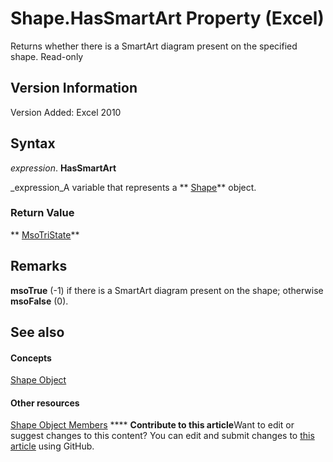
# Shape.HasSmartArt Property (Excel)

Returns whether there is a SmartArt diagram present on the specified shape. Read-only


## Version Information

Version Added: Excel 2010 


## Syntax

 _expression_. **HasSmartArt**

 _expression_A variable that represents a  ** [Shape](8f01fcd1-b7d9-5216-2de5-40fb6648a403.md)** object.


### Return Value

 ** [MsoTriState](http://msdn.microsoft.com/library/2036cfc9-be7d-e05c-bec7-af05e3c3c515%28Office.15%29.aspx)**


## Remarks

 **msoTrue** (-1) if there is a SmartArt diagram present on the shape; otherwise **msoFalse** (0).


## See also


#### Concepts


 [Shape Object](8f01fcd1-b7d9-5216-2de5-40fb6648a403.md)
#### Other resources


 [Shape Object Members](0fed7136-4228-6c32-507d-3bd36aa56d9a.md)
****   **Contribute to this article**Want to edit or suggest changes to this content? You can edit and submit changes to  [this article](https://github.com/jhershey00/VBA_Excel_Test/OpenXMLCon/articles/147ec440-a1d5-204c-6a4f-d161b6436b62.md) using GitHub.

